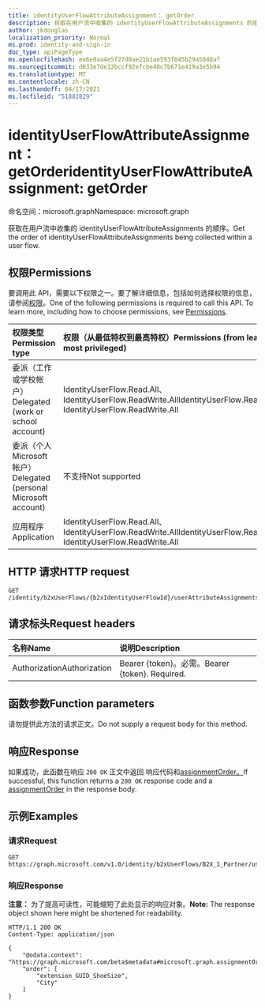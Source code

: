 ```yaml
---
title: identityUserFlowAttributeAssignment： getOrder
description: 获取在用户流中收集的 identityUserFlowAttributeAssignments 的顺序。
author: jkdouglas
localization_priority: Normal
ms.prod: identity-and-sign-in
doc_type: apiPageType
ms.openlocfilehash: ea6e8aa4e5f27d0ae21b1ae593f045b29a5848af
ms.sourcegitcommit: d033e7de12bccf92efcbe40c7b671e419a3e5b94
ms.translationtype: MT
ms.contentlocale: zh-CN
ms.lasthandoff: 04/17/2021
ms.locfileid: "51882829"
---
```

# <a name="identityuserflowattributeassignment-getorder"></a><span data-ttu-id="9f813-103">identityUserFlowAttributeAssignment： getOrder</span><span class="sxs-lookup"><span data-stu-id="9f813-103">identityUserFlowAttributeAssignment: getOrder</span></span>

<span data-ttu-id="9f813-104">命名空间：microsoft.graph</span><span class="sxs-lookup"><span data-stu-id="9f813-104">Namespace: microsoft.graph</span></span>

<span data-ttu-id="9f813-105">获取在用户流中收集的 identityUserFlowAttributeAssignments 的顺序。</span><span class="sxs-lookup"><span data-stu-id="9f813-105">Get the order of identityUserFlowAttributeAssignments being collected within a user flow.</span></span>

## <a name="permissions"></a><span data-ttu-id="9f813-106">权限</span><span class="sxs-lookup"><span data-stu-id="9f813-106">Permissions</span></span>

<span data-ttu-id="9f813-p101">要调用此 API，需要以下权限之一。要了解详细信息，包括如何选择权限的信息，请参阅[权限](/graph/permissions-reference)。</span><span class="sxs-lookup"><span data-stu-id="9f813-p101">One of the following permissions is required to call this API. To learn more, including how to choose permissions, see [Permissions](/graph/permissions-reference).</span></span>

|<span data-ttu-id="9f813-109">权限类型</span><span class="sxs-lookup"><span data-stu-id="9f813-109">Permission type</span></span>|<span data-ttu-id="9f813-110">权限（从最低特权到最高特权）</span><span class="sxs-lookup"><span data-stu-id="9f813-110">Permissions (from least to most privileged)</span></span>|
|:---|:---|
|<span data-ttu-id="9f813-111">委派（工作或学校帐户）</span><span class="sxs-lookup"><span data-stu-id="9f813-111">Delegated (work or school account)</span></span>|<span data-ttu-id="9f813-112">IdentityUserFlow.Read.All、IdentityUserFlow.ReadWrite.All</span><span class="sxs-lookup"><span data-stu-id="9f813-112">IdentityUserFlow.Read.All, IdentityUserFlow.ReadWrite.All</span></span>|
|<span data-ttu-id="9f813-113">委派（个人 Microsoft 帐户）</span><span class="sxs-lookup"><span data-stu-id="9f813-113">Delegated (personal Microsoft account)</span></span>|<span data-ttu-id="9f813-114">不支持</span><span class="sxs-lookup"><span data-stu-id="9f813-114">Not supported</span></span>|
|<span data-ttu-id="9f813-115">应用程序</span><span class="sxs-lookup"><span data-stu-id="9f813-115">Application</span></span>|<span data-ttu-id="9f813-116">IdentityUserFlow.Read.All、IdentityUserFlow.ReadWrite.All</span><span class="sxs-lookup"><span data-stu-id="9f813-116">IdentityUserFlow.Read.All, IdentityUserFlow.ReadWrite.All</span></span>|

## <a name="http-request"></a><span data-ttu-id="9f813-117">HTTP 请求</span><span class="sxs-lookup"><span data-stu-id="9f813-117">HTTP request</span></span>

<!-- {
  "blockType": "ignored"
}
-->

``` http
GET /identity/b2xUserFlows/{b2xIdentityUserFlowId}/userAttributeAssignments/getOrder
```

## <a name="request-headers"></a><span data-ttu-id="9f813-118">请求标头</span><span class="sxs-lookup"><span data-stu-id="9f813-118">Request headers</span></span>

|<span data-ttu-id="9f813-119">名称</span><span class="sxs-lookup"><span data-stu-id="9f813-119">Name</span></span>|<span data-ttu-id="9f813-120">说明</span><span class="sxs-lookup"><span data-stu-id="9f813-120">Description</span></span>|
|:---|:---|
|<span data-ttu-id="9f813-121">Authorization</span><span class="sxs-lookup"><span data-stu-id="9f813-121">Authorization</span></span>|<span data-ttu-id="9f813-p102">Bearer {token}。必需。</span><span class="sxs-lookup"><span data-stu-id="9f813-p102">Bearer {token}. Required.</span></span>|

## <a name="function-parameters"></a><span data-ttu-id="9f813-124">函数参数</span><span class="sxs-lookup"><span data-stu-id="9f813-124">Function parameters</span></span>

<span data-ttu-id="9f813-125">请勿提供此方法的请求正文。</span><span class="sxs-lookup"><span data-stu-id="9f813-125">Do not supply a request body for this method.</span></span>

## <a name="response"></a><span data-ttu-id="9f813-126">响应</span><span class="sxs-lookup"><span data-stu-id="9f813-126">Response</span></span>

<span data-ttu-id="9f813-127">如果成功，此函数在响应 `200 OK` 正文中返回 响应代码和[assignmentOrder。](../resources/assignmentorder.md)</span><span class="sxs-lookup"><span data-stu-id="9f813-127">If successful, this function returns a `200 OK` response code and a [assignmentOrder](../resources/assignmentorder.md) in the response body.</span></span>

## <a name="examples"></a><span data-ttu-id="9f813-128">示例</span><span class="sxs-lookup"><span data-stu-id="9f813-128">Examples</span></span>

### <a name="request"></a><span data-ttu-id="9f813-129">请求</span><span class="sxs-lookup"><span data-stu-id="9f813-129">Request</span></span>

<!-- {
  "blockType": "request",
  "name": "identityuserflowattributeassignment_getorder"
}
-->

``` http
GET https://graph.microsoft.com/v1.0/identity/b2xUserFlows/B2X_1_Partner/userAttributeAssignments/getOrder
```

### <a name="response"></a><span data-ttu-id="9f813-130">响应</span><span class="sxs-lookup"><span data-stu-id="9f813-130">Response</span></span>

<span data-ttu-id="9f813-131">**注意：** 为了提高可读性，可能缩短了此处显示的响应对象。</span><span class="sxs-lookup"><span data-stu-id="9f813-131">**Note:** The response object shown here might be shortened for readability.</span></span>
<!-- {
  "blockType": "response",
  "truncated": true,
  "@odata.type": "microsoft.graph.assignmentOrder"
}
-->

``` http
HTTP/1.1 200 OK
Content-Type: application/json

{
    "@odata.context": "https://graph.microsoft.com/beta$metadata#microsoft.graph.assignmentOrder",
    "order": [
        "extension_GUID_ShoeSize",
        "City"
    ]
}
```
